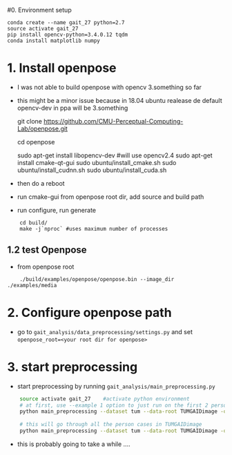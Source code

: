 #0. Environment setup

    conda create --name gait_27 python=2.7
    source activate gait_27
    pip install opencv-python=3.4.0.12 tqdm
    conda install matplotlib numpy

# 1. Install openpose

* I was not able to build openpose with opencv 3.something so far
* this might be a minor issue because in 18.04 ubuntu realease de default opencv-dev in ppa will be 3.something 


    git clone https://github.com/CMU-Perceptual-Computing-Lab/openpose.git
    
    cd openpose
    
    sudo apt-get install libopencv-dev #will use opencv2.4
    sudo apt-get install cmake-qt-gui
    sudo ubuntu/install_cmake.sh 
    sudo ubuntu/install_cudnn.sh 
    sudo ubuntu/install_cuda.sh
    
* then do a reboot
* run cmake-gui from openpose root dir, add source and build path
* run configure, run generate

``` 
    cd build/
    make -j`nproc` #uses maximum number of processes
```

## 1.2 test Openpose

* from openpose root
```
    ./build/examples/openpose/openpose.bin --image_dir ./examples/media
```
     


# 2. Configure openpose path

* go to `gait_analysis/data_preprocessing/settings.py` and set `openpose_root=<your root dir for openpose>`


# 3. start preprocessing

* start preprocessing by running `gait_analysis/main_preprocessing.py`

```bash
    source activate gait_27    #activate python environment
    # at first, use --example 1 option to just run on the first 2 person cases to check if it is working
    python main_preprocessing --dataset tum --data-root TUMGAIDimage -o TUMGAIDimage_preprocessed --example 1
    
    # this will go through all the person cases in TUMGAIDimage
    python main_preprocessing --dataset tum --data-root TUMGAIDimage -o TUMGAIDimage_preprocessed
```

* this is probably going to take a while ....